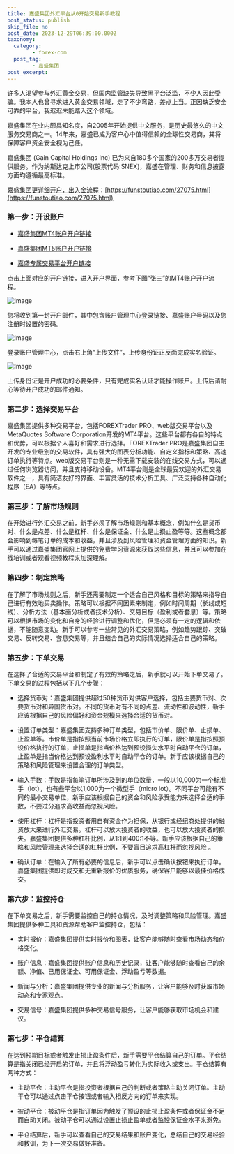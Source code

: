 ```yaml
---
title: 嘉盛集团外汇平台从0开始交易新手教程
post_status: publish
skip_file: no
post_date: 2023-12-29T06:39:00.000Z
taxonomy:
  category:
        - forex-com
  post_tag:
        - 嘉盛集团
post_excerpt: 
---
```

许多人渴望参与外汇黄金交易，但国内监管缺失导致黑平台泛滥，不少人因此受骗。我本人也曾寻求进入黄金交易领域，走了不少弯路，差点上当。正因缺乏安全可靠的平台，我迟迟未能踏入这个领域。

嘉盛集团在业内颇具知名度，自2005年开始提供中文服务，是历史最悠久的中文服务交易商之一。14年来，嘉盛已成为客户心中值得信赖的全球性交易商，其将保障客户资金安全视为己任。

嘉盛集团 (Gain Capital Holdings Inc) 已为来自180多个国家的200多万交易者提供服务。作为纳斯达克上市公司(股票代码:SNEX)，嘉盛在管理、财务和信息披露方面均遵循最高标准。

[嘉盛集团更详细开户，出入金流程](https://funstoutiao.com/27075.html)：[https://funstoutiao.com/27075.html](https://funstoutiao.com/27075.html)

### 第一步：开设账户

* [嘉盛集团MT4账户开户链接](https://s.ssgg.net/jsmt4)

* [嘉盛集团MT5账户开户链接](https://s.ssgg.net/jsmt5)

* [嘉盛专属交易平台开户链接](https://s.ssgg.net/js)

点击上面对应的开户链接，进入开户界面，参考下图“张三”的MT4账户开户流程。

![Image](https://prod-files-secure.s3.us-west-2.amazonaws.com/39ed1227-6d7d-4570-be36-9ccd4a2c4241/7a167aea-686b-400d-af59-4e18eb607a40/640.png?X-Amz-Algorithm=AWS4-HMAC-SHA256&X-Amz-Content-Sha256=UNSIGNED-PAYLOAD&X-Amz-Credential=ASIAZI2LB466ZKRE73AP%2F20250310%2Fus-west-2%2Fs3%2Faws4_request&X-Amz-Date=20250310T041311Z&X-Amz-Expires=3600&X-Amz-Security-Token=IQoJb3JpZ2luX2VjEDkaCXVzLXdlc3QtMiJHMEUCIQDZuM3%2B%2BJHselH%2B%2BdLaEo9odo%2BABrmm%2B8MNaKkDUhti6AIgJrU%2FaRHI%2Fu5v9YJ%2B%2Fu%2BbUbn6liwOx14gUxlKlBe1VZoqiAQIgv%2F%2F%2F%2F%2F%2F%2F%2F%2F%2FARAAGgw2Mzc0MjMxODM4MDUiDImc5%2Bn5ALyHh95YyircA3LvgaZLZYhWrXFDu3lhyon0UrutJrfPfwMBO6u32Yoiq9CJqQRpIIiEuL%2BgiBeXoOl%2B9Cnop6V5lJadfYqhPaIBwl2Kxixbx3ClzXFmjM3QZzFyFR2XiASeM559iWKdkH4xyQusUiB0fBOstjrExFVUyxKJBkNvLzLZJPCrxH%2BBPqLsUJlND5d9tsAicWV7gFW8C44KJttzpy%2FfG2aasOp3VNn9%2F1kB2RAl7A4CCqtEaY5mBS5acjrNl7fFkVxvKCYDkuNp7Xe%2BGJhCaTj6f%2FN7nMG2DtV3y3Oizj8Cg%2BOGKLkcXVkigz6UaKj00wflOTYy%2FgUOtFe1Q3yA3vSFHBJzrZDuJy6VLFQks0pxxrQavnlVy09mOshla9fi%2BklreqkuRwPh%2Fc%2Ff31uf4Q0O9HrzXLR5Vn%2FLalnVOETn5bEqczaVfQtjRqSJtef%2B0M%2Fp97wXJ%2BuB3n0vZUrXWTdbOY2PQ%2FK%2BOPaH99khKuXOilaj2osilnPQbsFCAx6JHy5PX9q6I50gDAL7FvH3He%2FqzbjezV7ltWcUnLfKTLJcj2d9UPXQlvYHeuOjD1fgOHH6MURz1nXYlIuqPOEKmcrm%2Bl0eTBpsgNEBeViSV6IzHFH9%2F7fZJems1OM09x7fMNL4uL4GOqUB46pBPIlBSj9rDkv9mFjI7RqHImRKgpzMKImGtD4PlaOnu3yGtDckcdIT1du%2BhLf9bkSNuTr%2B7NHNAZvyQvX4hB4fBqrEFZQ%2By%2B0%2Fia7Vs8bZv4MLbGD9xEDi3N2K3qIdAO6uAcU%2FmPyy%2FMO0w0BC7CwZrtFyFTxhpME4ZM6dON1g02P9dvRWhguhO9hXNxGO3PuJeiZDEX77x%2BwIGqQK6nMFzrtl&X-Amz-Signature=09e33be8096e9831f57e9dd572bb6fe37d5ab85a5fac0add1c7647393345a663&X-Amz-SignedHeaders=host&x-id=GetObject)

您将收到第一封开户邮件，其中包含账户管理中心登录链接、嘉盛账户号码以及您注册时设置的密码。

![Image](https://prod-files-secure.s3.us-west-2.amazonaws.com/39ed1227-6d7d-4570-be36-9ccd4a2c4241/eaa1c6b3-2877-4284-a0e1-530e222c27fb/image.png?X-Amz-Algorithm=AWS4-HMAC-SHA256&X-Amz-Content-Sha256=UNSIGNED-PAYLOAD&X-Amz-Credential=ASIAZI2LB466ZKRE73AP%2F20250310%2Fus-west-2%2Fs3%2Faws4_request&X-Amz-Date=20250310T041311Z&X-Amz-Expires=3600&X-Amz-Security-Token=IQoJb3JpZ2luX2VjEDkaCXVzLXdlc3QtMiJHMEUCIQDZuM3%2B%2BJHselH%2B%2BdLaEo9odo%2BABrmm%2B8MNaKkDUhti6AIgJrU%2FaRHI%2Fu5v9YJ%2B%2Fu%2BbUbn6liwOx14gUxlKlBe1VZoqiAQIgv%2F%2F%2F%2F%2F%2F%2F%2F%2F%2FARAAGgw2Mzc0MjMxODM4MDUiDImc5%2Bn5ALyHh95YyircA3LvgaZLZYhWrXFDu3lhyon0UrutJrfPfwMBO6u32Yoiq9CJqQRpIIiEuL%2BgiBeXoOl%2B9Cnop6V5lJadfYqhPaIBwl2Kxixbx3ClzXFmjM3QZzFyFR2XiASeM559iWKdkH4xyQusUiB0fBOstjrExFVUyxKJBkNvLzLZJPCrxH%2BBPqLsUJlND5d9tsAicWV7gFW8C44KJttzpy%2FfG2aasOp3VNn9%2F1kB2RAl7A4CCqtEaY5mBS5acjrNl7fFkVxvKCYDkuNp7Xe%2BGJhCaTj6f%2FN7nMG2DtV3y3Oizj8Cg%2BOGKLkcXVkigz6UaKj00wflOTYy%2FgUOtFe1Q3yA3vSFHBJzrZDuJy6VLFQks0pxxrQavnlVy09mOshla9fi%2BklreqkuRwPh%2Fc%2Ff31uf4Q0O9HrzXLR5Vn%2FLalnVOETn5bEqczaVfQtjRqSJtef%2B0M%2Fp97wXJ%2BuB3n0vZUrXWTdbOY2PQ%2FK%2BOPaH99khKuXOilaj2osilnPQbsFCAx6JHy5PX9q6I50gDAL7FvH3He%2FqzbjezV7ltWcUnLfKTLJcj2d9UPXQlvYHeuOjD1fgOHH6MURz1nXYlIuqPOEKmcrm%2Bl0eTBpsgNEBeViSV6IzHFH9%2F7fZJems1OM09x7fMNL4uL4GOqUB46pBPIlBSj9rDkv9mFjI7RqHImRKgpzMKImGtD4PlaOnu3yGtDckcdIT1du%2BhLf9bkSNuTr%2B7NHNAZvyQvX4hB4fBqrEFZQ%2By%2B0%2Fia7Vs8bZv4MLbGD9xEDi3N2K3qIdAO6uAcU%2FmPyy%2FMO0w0BC7CwZrtFyFTxhpME4ZM6dON1g02P9dvRWhguhO9hXNxGO3PuJeiZDEX77x%2BwIGqQK6nMFzrtl&X-Amz-Signature=d4466677c52fbce58387a56e6a444e6dd978d945021ce983b5c670a1069a4dca&X-Amz-SignedHeaders=host&x-id=GetObject)

登录账户管理中心，点击右上角“上传文件”，上传身份证正反面完成实名验证。

![Image](https://prod-files-secure.s3.us-west-2.amazonaws.com/39ed1227-6d7d-4570-be36-9ccd4a2c4241/54090639-09fc-46b4-a135-e0289f707147/image.png?X-Amz-Algorithm=AWS4-HMAC-SHA256&X-Amz-Content-Sha256=UNSIGNED-PAYLOAD&X-Amz-Credential=ASIAZI2LB466ZKRE73AP%2F20250310%2Fus-west-2%2Fs3%2Faws4_request&X-Amz-Date=20250310T041311Z&X-Amz-Expires=3600&X-Amz-Security-Token=IQoJb3JpZ2luX2VjEDkaCXVzLXdlc3QtMiJHMEUCIQDZuM3%2B%2BJHselH%2B%2BdLaEo9odo%2BABrmm%2B8MNaKkDUhti6AIgJrU%2FaRHI%2Fu5v9YJ%2B%2Fu%2BbUbn6liwOx14gUxlKlBe1VZoqiAQIgv%2F%2F%2F%2F%2F%2F%2F%2F%2F%2FARAAGgw2Mzc0MjMxODM4MDUiDImc5%2Bn5ALyHh95YyircA3LvgaZLZYhWrXFDu3lhyon0UrutJrfPfwMBO6u32Yoiq9CJqQRpIIiEuL%2BgiBeXoOl%2B9Cnop6V5lJadfYqhPaIBwl2Kxixbx3ClzXFmjM3QZzFyFR2XiASeM559iWKdkH4xyQusUiB0fBOstjrExFVUyxKJBkNvLzLZJPCrxH%2BBPqLsUJlND5d9tsAicWV7gFW8C44KJttzpy%2FfG2aasOp3VNn9%2F1kB2RAl7A4CCqtEaY5mBS5acjrNl7fFkVxvKCYDkuNp7Xe%2BGJhCaTj6f%2FN7nMG2DtV3y3Oizj8Cg%2BOGKLkcXVkigz6UaKj00wflOTYy%2FgUOtFe1Q3yA3vSFHBJzrZDuJy6VLFQks0pxxrQavnlVy09mOshla9fi%2BklreqkuRwPh%2Fc%2Ff31uf4Q0O9HrzXLR5Vn%2FLalnVOETn5bEqczaVfQtjRqSJtef%2B0M%2Fp97wXJ%2BuB3n0vZUrXWTdbOY2PQ%2FK%2BOPaH99khKuXOilaj2osilnPQbsFCAx6JHy5PX9q6I50gDAL7FvH3He%2FqzbjezV7ltWcUnLfKTLJcj2d9UPXQlvYHeuOjD1fgOHH6MURz1nXYlIuqPOEKmcrm%2Bl0eTBpsgNEBeViSV6IzHFH9%2F7fZJems1OM09x7fMNL4uL4GOqUB46pBPIlBSj9rDkv9mFjI7RqHImRKgpzMKImGtD4PlaOnu3yGtDckcdIT1du%2BhLf9bkSNuTr%2B7NHNAZvyQvX4hB4fBqrEFZQ%2By%2B0%2Fia7Vs8bZv4MLbGD9xEDi3N2K3qIdAO6uAcU%2FmPyy%2FMO0w0BC7CwZrtFyFTxhpME4ZM6dON1g02P9dvRWhguhO9hXNxGO3PuJeiZDEX77x%2BwIGqQK6nMFzrtl&X-Amz-Signature=3448b6abf69e869df961f069091f5039e39b3a97415af4d68bfe2773728aca3e&X-Amz-SignedHeaders=host&x-id=GetObject)

上传身份证是开户成功的必要条件，只有完成实名认证才能操作账户。上传后请耐心等待开户成功的邮件通知。

### 第二步：选择交易平台

嘉盛集团提供多种交易平台，包括FOREXTrader PRO、web版交易平台以及MetaQuotes Software Corporation开发的MT4平台。这些平台都有各自的特点和优势，可以根据个人喜好和需求进行选择。FOREXTrader PRO是嘉盛集团自主开发的专业级别的交易软件，具有强大的图表分析功能、自定义指标和策略、高速订单执行等特点。web版交易平台则是一种无需下载安装的在线交易方式，可以通过任何浏览器访问，并且支持移动设备。MT4平台则是全球最受欢迎的外汇交易软件之一，具有简洁友好的界面、丰富灵活的技术分析工具、广泛支持各种自动化程序（EA）等特点。

### 第三步：了解市场规则

在开始进行外汇交易之前，新手必须了解市场规则和基本概念，例如什么是货币对、什么是点差、什么是杠杆、什么是保证金、什么是止损止盈等等。这些概念都会影响到每笔订单的成本和收益，并且涉及到风险管理和资金管理方面的知识。新手可以通过嘉盛集团官网上提供的免费学习资源来获取这些信息，并且可以参加在线培训或者观看视频教程来加深理解。

### 第四步：制定策略

在了解了市场规则之后，新手还需要制定一个适合自己风格和目标的策略来指导自己进行有效地买卖操作。策略可以根据不同因素来制定，例如时间周期（长线或短线）、分析方法（基本面分析或者技术分析）、交易目标（盈利或者套息）等。策略可以根据市场的变化和自身的经验进行调整和优化，但是必须有一定的逻辑和依据，不能随意变动。新手可以参考一些常见的外汇交易策略，例如趋势跟踪、突破交易、反转交易、套息交易等，并且结合自己的实际情况选择适合自己的策略。

### 第五步：下单交易

在选择了合适的交易平台和制定了有效的策略之后，新手就可以开始下单交易了。下单交易的过程包括以下几个步骤：

* 选择货币对：嘉盛集团提供超过50种货币对供客户选择，包括主要货币对、次要货币对和异国货币对。不同的货币对有不同的点差、流动性和波动性，新手应该根据自己的风险偏好和资金规模来选择合适的货币对。

* 设置订单类型：嘉盛集团支持多种订单类型，包括市价单、限价单、止损单、止盈单等。市价单是指按照当前市场价格立即执行的订单，限价单是指按照预设价格执行的订单，止损单是指当价格达到预设损失水平时自动平仓的订单，止盈单是指当价格达到预设盈利水平时自动平仓的订单。新手应该根据自己的策略和风险管理来设置合理的订单类型。

* 输入手数：手数是指每笔订单所涉及到的单位数量，一般以10,000为一个标准手（lot），也有些平台以1,000为一个微型手（micro lot）。不同平台可能有不同的最小交易单位，新手应该根据自己的资金和风险承受能力来选择合适的手数，不要过分追求高收益而忽视风险。

* 使用杠杆：杠杆是指投资者用自有资金作为担保，从银行或经纪商处提供的融资放大来进行外汇交易。杠杆可以放大投资者的收益，也可以放大投资者的损失。嘉盛集团提供多种杠杆比例，从1:1到400:1不等。新手应该根据自己的策略和风险管理来选择合适的杠杆比例，不要盲目追求高杠杆而忽视风险 。

* 确认订单：在输入了所有必要的信息后，新手可以点击确认按钮来执行订单。嘉盛集团提供即时成交和无重新报价的优质服务，确保客户能够以最佳价格成交。

### 第六步：监控持仓

在下单交易之后，新手需要监控自己的持仓情况，及时调整策略和风险管理。嘉盛集团提供多种工具和资源帮助客户监控持仓，包括：

* 实时报价：嘉盛集团提供实时报价和图表，让客户能够随时查看市场动态和价格变化。

* 账户信息：嘉盛集团提供账户信息和历史记录，让客户能够随时查看自己的余额、净值、已用保证金、可用保证金、浮动盈亏等数据。

* 新闻与分析：嘉盛集团提供专业的新闻与分析服务，让客户能够及时获取市场动态和专家观点。

* 交易信号：嘉盛集团提供多种交易信号服务，让客户能够获取市场机会和建议。

### 第七步：平仓结算

在达到预期目标或者触发止损止盈条件后，新手需要平仓结算自己的订单。平仓结算是指关闭已经开启的订单，并且将浮动盈亏转化为实际收入或支出。平仓结算有两种方式：

* 主动平仓：主动平仓是指投资者根据自己的判断或者策略主动关闭订单。主动平仓可以通过点击平仓按钮或者输入相反方向的订单来实现。

* 被动平仓：被动平仓是指订单因为触发了预设的止损止盈条件或者保证金不足而自动关闭。被动平仓可以通过设置止损止盈单或者监控保证金水平来避免。

* 平仓结算后，新手可以查看自己的交易结果和账户变化，总结自己的交易经验和教训，为下一次交易做好准备。
